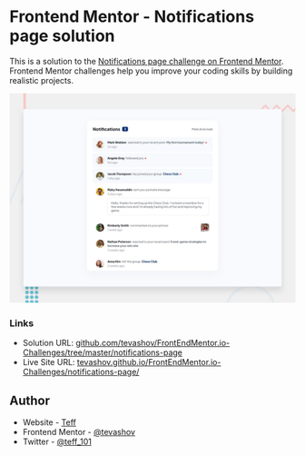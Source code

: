 # Frontend Mentor - Notifications page solution

This is a solution to the [Notifications page challenge on Frontend Mentor](https://www.frontendmentor.io/challenges/notifications-page-DqK5QAmKbC). Frontend Mentor challenges help you improve your coding skills by building realistic projects.

![Design preview for the Notifications page coding challenge](./design/desktop-preview.jpg)

### Links

- Solution URL: [github.com/tevashov/FrontEndMentor.io-Challenges/tree/master/notifications-page](https://github.com/tevashov/FrontEndMentor.io-Challenges/tree/master/notifications-page)
- Live Site URL: [tevashov.github.io/FrontEndMentor.io-Challenges/notifications-page/](https://tevashov.github.io/FrontEndMentor.io-Challenges/notifications-page/)

## Author

- Website - [Teff](https://github.com/tevashov)
- Frontend Mentor - [@tevashov](https://www.frontendmentor.io/profile/tevashov)
- Twitter - [@teff_101](https://twitter.com/teff_101)